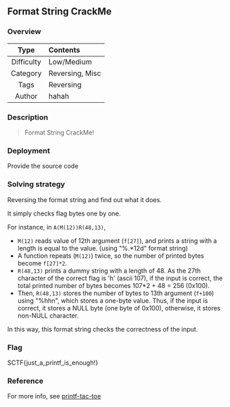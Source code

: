 ## Format String CrackMe

### Overview

| Type              | Contents            |
|:-----------------:|:--------------------|
| Difficulty        | Low/Medium          |
| Category          | Reversing, Misc     |
| Tags              | Reversing           |
| Author            | hahah               |

### Description
 > Format String CrackMe!

### Deployment
 Provide the source code

### Solving strategy
 Reversing the format string and find out what it does.

 It simply checks flag bytes one by one.

 For instance, in `A(M(12))R(48,13)`,
 * `M(12)` reads value of 12th argument (`f[27]`), and prints a string with a length is equal to the value. (using "%.\*12d" format string)
 * A function repeats (`M(12)`) twice, so the number of printed bytes become `f[27]*2`.
 * `R(48,13)` prints a dummy string with a length of 48. As the 27th character of the correct flag is 'h' (ascii 107), if the input is correct, the total printed number of bytes becomes 107\*2 + 48 = 256 (0x100).
 * Then, `R(48,13)` stores the number of bytes to 13th argument (`f+100`) using "%hhn", which stores a one-byte value. Thus, if the input is correct, it stores a NULL byte (one byte of 0x100), otherwise, it stores non-NULL character.

 In this way, this format string checks the correctness of the input.

### Flag
 SCTF{just\_a\_printf\_is\_enough!}

### Reference
 For more info, see [printf-tac-toe](https://github.com/carlini/printf-tac-toe)

